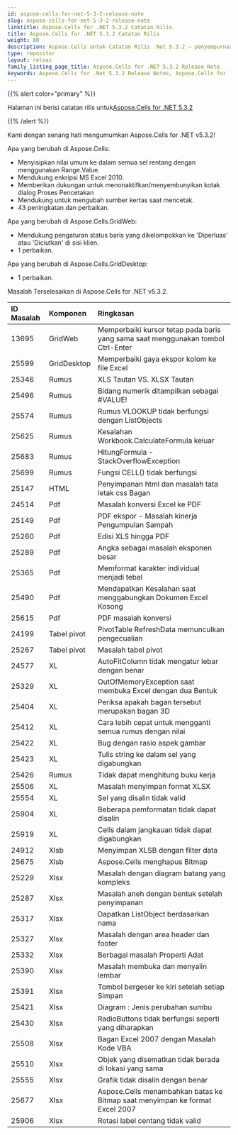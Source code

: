 ```yaml
---
id: aspose-cells-for-net-5-3-2-release-note
slug: aspose-cells-for-net-5-3-2-release-note
linktitle: Aspose.Cells for .NET 5.3.2 Catatan Rilis
title: Aspose.Cells for .NET 5.3.2 Catatan Rilis
weight: 80
description: Aspose.Cells untuk Catatan Rilis .Net 5.3.2 – penyempurnaan terbaru, fitur baru, dan perbaikan
type: repositor
layout: releas
family_listing_page_title: Aspose.Cells for .NET 5.3.2 Release Note
keywords: Aspose.Cells for .Net 5.3.2 Release Notes, Aspose.Cells for .Net 5.3.2 updates and fixe
---
```

{{% alert color="primary" %}} 

 Halaman ini berisi catatan rilis untuk[Aspose.Cells for .NET 5.3.2](https://releases.aspose.com/cells/net/new-releases/aspose.cells-for-.net-5.3.2/)

{{% /alert %}} 

 Kami dengan senang hati mengumumkan Aspose.Cells for .NET v5.3.2!

 Apa yang berubah di Aspose.Cells:

- Menyisipkan nilai umum ke dalam semua sel rentang dengan menggunakan Range.Value.
- Mendukung enkripsi MS Excel 2010.
- Memberikan dukungan untuk menonaktifkan/menyembunyikan kotak dialog Proses Pencetakan
- Mendukung untuk mengubah sumber kertas saat mencetak.
- 43 peningkatan dan perbaikan.

 Apa yang berubah di Aspose.Cells.GridWeb:

- Mendukung pengaturan status baris yang dikelompokkan ke 'Diperluas' atau 'Diciutkan' di sisi klien.
- 1 perbaikan.



 Apa yang berubah di Aspose.Cells.GridDesktop:

- 1 perbaikan.

 Masalah Terselesaikan di Aspose.Cells for .NET v5.3.2.

|**ID Masalah** |**Komponen** |**Ringkasan** |
| :- | :- | :- |
|13695 | GridWeb| Memperbaiki kursor tetap pada baris yang sama saat menggunakan tombol Ctrl-Enter|
|25599 | GridDesktop| Memperbaiki gaya ekspor kolom ke file Excel|
|25346 | Rumus|XLS Tautan VS. XLSX Tautan|
|25496 | Rumus| Bidang numerik ditampilkan sebagai #VALUE!|
|25574 | Rumus| Rumus VLOOKUP tidak berfungsi dengan ListObjects|
|25625 | Rumus| Kesalahan Workbook.CalculateFormula keluar|
|25683 | Rumus| HitungFormula - StackOverflowException|
|25699 | Rumus| Fungsi CELL() tidak berfungsi|
|25147 | HTML| Penyimpanan html dan masalah tata letak css Bagan|
|24514 | Pdf| Masalah konversi Excel ke PDF|
|25149 | Pdf| PDF ekspor - Masalah kinerja Pengumpulan Sampah|
|25260 | Pdf| Edisi XLS hingga PDF|
|25289 | Pdf| Angka sebagai masalah eksponen besar|
|25365 | Pdf| Memformat karakter individual menjadi tebal|
|25490 | Pdf| Mendapatkan Kesalahan saat menggabungkan Dokumen Excel Kosong|
|25615 | Pdf| PDF masalah konversi|
|24199 | Tabel pivot| PivotTable RefreshData memunculkan pengecualian|
|25267 | Tabel pivot| Masalah tabel pivot|
|24577 | XL| AutoFitColumn tidak mengatur lebar dengan benar|
|25329 | XL| OutOfMemoryException saat membuka Excel dengan dua Bentuk|
|25404 | XL| Periksa apakah bagan tersebut merupakan bagan 3D|
|25412 | XL| Cara lebih cepat untuk mengganti semua rumus dengan nilai|
|25422 | XL| Bug dengan rasio aspek gambar|
|25423 | XL| Tulis string ke dalam sel yang digabungkan|
|25426 | Rumus|Tidak dapat menghitung buku kerja|
|25506 | XL| Masalah menyimpan format XLSX|
|25554 | XL| Sel yang disalin tidak valid|
|25904 | XL| Beberapa pemformatan tidak dapat disalin|
|25919 | XL| Cells dalam jangkauan tidak dapat digabungkan|
|24912 | Xlsb| Menyimpan XLSB dengan filter data|
|25675 | Xlsb| Aspose.Cells menghapus Bitmap|
|25229 | Xlsx| Masalah dengan diagram batang yang kompleks|
|25287 | Xlsx| Masalah aneh dengan bentuk setelah penyimpanan|
|25317 | Xlsx| Dapatkan ListObject berdasarkan nama|
|25327 | Xlsx| Masalah dengan area header dan footer|
|25332 | Xlsx| Berbagai masalah Properti Adat|
|25390 | Xlsx| Masalah membuka dan menyalin lembar|
|25391 | Xlsx| Tombol bergeser ke kiri setelah setiap Simpan|
|25421 | Xlsx| Diagram : Jenis perubahan sumbu|
|25430 | Xlsx| RadioButtons tidak berfungsi seperti yang diharapkan|
|25508 | Xlsx| Bagan Excel 2007 dengan Masalah Kode VBA|
|25510 | Xlsx| Objek yang disematkan tidak berada di lokasi yang sama|
|25555 | Xlsx| Grafik tidak disalin dengan benar|
|25677 | Xlsx| Aspose.Cells menambahkan batas ke Bitmap saat menyimpan ke format Excel 2007|
|25906 | Xlsx| Rotasi label centang tidak valid|


